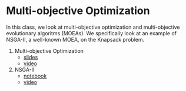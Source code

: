 # Multi-objective Optimization


In this class, we look at multi-objective optimization and multi-objective
evolutionary algoritms (MOEAs). We specifically look at an example of NSGA-II, a
well-known MOEA, on the Knapsack problem.

1. Multi-objective Optimization
    * [slides](https://d9w.github.io/evolution/3_moo/1_multiobjective.html)
    * [video](https://youtu.be/LVGXHpHQxrc)
2. NSGA-II
    * [notebook](https://github.com/d9w/evolution/blob/master/3_moo/2_NSGAII.ipynb)
    * [video](https://youtu.be/nj3EL630zT0)

